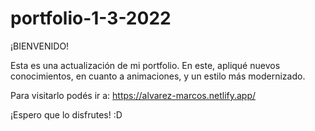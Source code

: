 # portfolio-1-3-2022

¡BIENVENIDO!

Esta es una actualización de mi portfolio.
En este, apliqué nuevos conocimientos, en cuanto a animaciones, y un estilo más modernizado.

Para visitarlo podés ir a: https://alvarez-marcos.netlify.app/

¡Espero que lo disfrutes! :D
